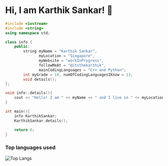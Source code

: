# Hi, I am Karthik Sankar! :wave:


```CPP
#include <iostream>
#include <string>
using namespace std;

class info {
    public:
        string myName = "Karthik Sankar",
               myLocation = "Singapore",
               myWebsite = "workInProgress",
               followMeAt = "@itsthekarthik",
               mainCodingLanguages = "C++ and Python";
        int myGrade = 10, numOfCodingLanguagesIKnow = 13;
        void details();
};

void info::details(){
    cout << "Hello! I am " << myName << " and I live in " << myLocation;
}

int main(){
    info KarthikSankar;
    KarthikSankar.details();
    
    return 0; 
}
```

### Top languages used
![Top Langs](https://github-readme-stats.vercel.app/api/top-langs/?username=emergenitro)
